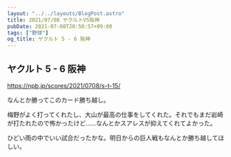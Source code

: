 ```yaml
---
layout: "../../layouts/BlogPost.astro"
title: 2021/07/08 ヤクルトVS阪神
pubDate: 2021-07-08T20:50:57+09:00
tags: ["野球"]
og_title: ヤクルト 5 - 6 阪神
---
```


## ヤクルト 5 - 6 阪神

https://npb.jp/scores/2021/0708/s-t-15/

なんとか勝ってこのカード勝ち越し。

梅野がよく打ってくれたし、大山が最高の仕事をしてくれた。それでもまだ岩崎が打たれたので怖かったけど……なんとかスアレスが抑えてくれてよかった。

ひどい雨の中でいい試合だったかな。明日からの巨人戦もなんとか勝ち越してほしい。
